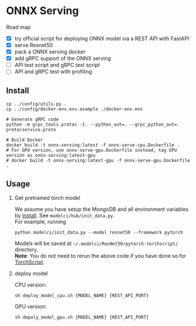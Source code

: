 # ONNX Serving

Road map  
- [x] try official script for deploying ONNX model via a REST API with FastAPI  
- [x] serve Resnet50  
- [x] pack a ONNX serving docker  
- [x] add gRPC support of the ONNX serving  
- [ ] API test script and gRPC test script  
- [ ] API and gRPC test with profiling  

## Install

```shell script
cp ../config/utils.py .
cp ../config/docker-env.env.example ./docker-env.env

# Generate gRPC code
python -m grpc_tools.protoc -I. --python_out=. --grpc_python_out=. proto/service.proto

# Build Docker
docker build -t onnx-serving:latest -f onnx-serve-cpu.Dockerfile .  
# For GPU version, use onnx-serve-gpu.Dockerfile instead, tag GPU version as onnx-serving:latest-gpu
# docker build -t onnx-serving:latest-gpu -f onnx-serve-gpu.Dockerfile .
```

## Usage

<ol>
<li> Get pretrained torch model

We assume you have setup the MongoDB and all environment variables by [install](/README.md#installation). 
See `modelci/hub/init_data.py`.  
For example, running 
```shell script
python modelci/init_data.py --model resnet50 --framework pytorch
```
Models will be saved at `~/.modelci/ResNet50/pytorch-torchscript/` directory.  
**Note**: You do not need to rerun the above code if you have done so for [TorchScript](/modelci/hub/deployer/pytorch).

</li>
<li> deploy model

CPU version:
```shell script
sh deploy_model_cpu.sh {MODEL_NAME} {REST_API_PORT}
```
GPU version:
```shell script
sh depoly_model_gpu.sh {MODEL_NAME} {REST_API_PORT}
```

</li>
</ol>
